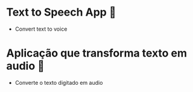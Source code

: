 # Text to Speech App 🎤
- Convert text to voice

# Aplicação que transforma texto em audio 🎤
- Converte o texto digitado em audio
